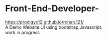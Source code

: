 # Front-End-Developer-
https://prodigyx12.github.io/rohan.121/<br/>
A Demo Website UI using bootstrap,Javascript.<br/>
work in progress
